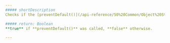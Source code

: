 ```yaml
---
##### shortDescription
Checks if the [preventDefault()](/api-reference/50%20Common/Object%20Structures/dxEvent/3%20Methods/preventDefault().md '/Documentation/ApiReference/Common/Object_Structures/dxEvent/Methods/#preventDefault') method was called on this event object.

##### return: Boolean
**true** if **preventDefault()** was called, **false** otherwise.

---
```

